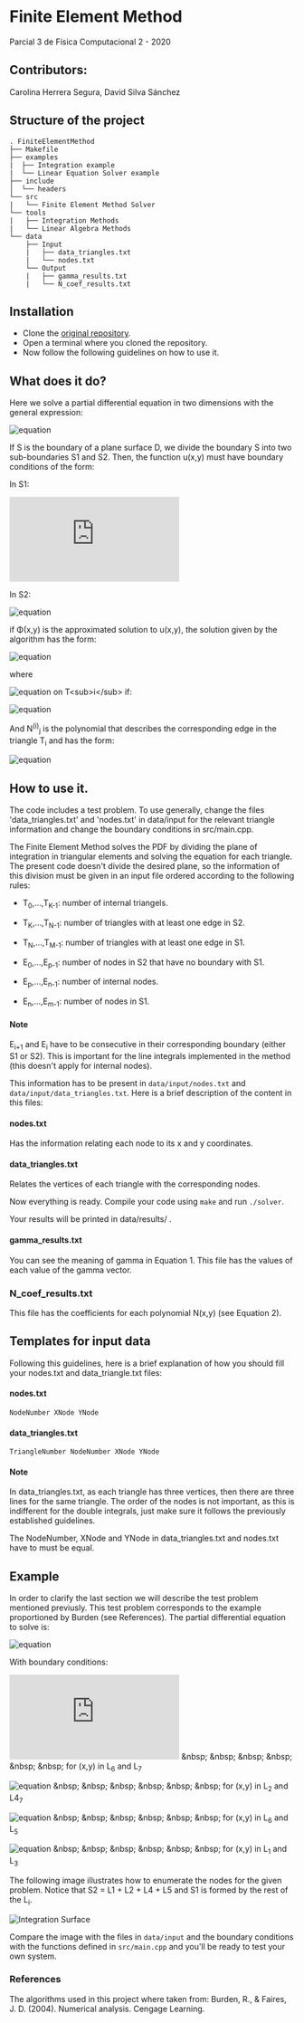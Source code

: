 # Finite Element Method
Parcial 3 de Física Computacional 2 - 2020

## Contributors:
Carolina Herrera Segura, David Silva Sánchez

## Structure of the project
```
. FiniteElementMethod
├── Makefile
├── examples
|  ├── Integration example
|  └── Linear Equation Solver example
├── include
│  └── headers
└── src
|   └── Finite Element Method Solver
└── tools
|   ├── Integration Methods
|   └── Linear Algebra Methods
└── data
    ├── Input
    |   ├── data_triangles.txt
    |   └── nodes.txt
    └── Output    
    |   ├── gamma_results.txt
    |   └── N_coef_results.txt
```

## Installation

* Clone the [original repository](https://github.com/DavidSS0397/FiniteElementMethod.git).
* Open a terminal where you cloned the repository.
* Now follow the following guidelines on how to use it.

## What does it do?

Here we solve a partial differential equation in two dimensions with the general expression:

![equation](https://latex.codecogs.com/gif.latex?\frac{\partial}{\partial&space;x}\left(p(x,y)\frac{\partial&space;u}{\partial&space;x}&space;\right)&space;&plus;&space;\frac{\partial}{\partial&space;y}\left(q(x,y)\frac{\partial&space;u}{\partial&space;y}&space;\right)&space;&plus;&space;r(x,y)u(x,y)&space;=&space;f(x,y))

If S is the boundary of a plane surface D, we divide the boundary S into two sub-boundaries S1 and S2. Then, the function u(x,y) must have boundary conditions of the form:

In S1:

![equation](https://latex.codecogs.com/gif.latex?u(x,y)=&space;g(x,y))

In S2:

![equation](https://latex.codecogs.com/gif.latex?p(x,y)\frac{\partial&space;u}{\partial&space;x}cos(\theta_1)&plus;q(x,y)\frac{\partial&space;u}{\partial&space;y}cos(\theta_2)&space;&plus;g_1(x,y)u(x,y)&space;=&space;g_2(x,y))

if Φ(x,y) is the approximated solution to u(x,y), the solution given by the algorithm has the form:

![equation](https://latex.codecogs.com/gif.latex?\Phi(x,y)&space;=&space;\sum_{k=0}^{m-1}&space;\gamma_{k}\Phi_k(x,y)&space;\quad&space;(1))

where

![equation](https://latex.codecogs.com/gif.latex?\Phi_k(x,y)&space;=&space;N^{(i)}_j) on T<sub>i</sub> if:

![equation](https://latex.codecogs.com/gif.latex?E_k&space;=&space;(x^{(i)}_j,y^{(i)}_j&space;))

And N<sup>(i)</sup><sub>j</sub> is the polynomial that describes the corresponding edge in the triangle T<sub>i</sub> and has the form:

![equation](https://latex.codecogs.com/gif.latex?N^{(i)}_j(x,y)&space;=&space;a^{(i)}_j&space;&plus;&space;b^{(i)}_jx&space;&plus;&space;c^{(i)}_jy&space;\quad&space;(2))

## How to use it.

The code includes a test problem. To use generally, change the files 'data_triangles.txt' and 'nodes.txt' in data/input for the relevant triangle information and change the boundary conditions in src/main.cpp.

The Finite Element Method solves the PDF by dividing the plane of integration in triangular elements and solving the equation for each triangle. The present code doesn't divide the desired plane, so the information of this division must be given in an input file ordered according to the following rules:

* T<sub>0</sub>,...,T<sub>K-1</sub>: number of internal triangels.
* T<sub>K</sub>,...,T<sub>N-1</sub>: number of triangles with at least one edge in S2.
* T<sub>N</sub>,...,T<sub>M-1</sub>: number of triangles with at least one edge in S1.

* E<sub>0</sub>,...,E<sub>p-1</sub>: number of nodes in S2 that have no boundary with S1.
* E<sub>p</sub>,...,E<sub>n-1</sub>: number of internal nodes.
* E<sub>n</sub>,...,E<sub>m-1</sub>: number of nodes in S1.

#### Note
E<sub>i+1</sub> and E<sub>i</sub> have to be consecutive in their corresponding boundary (either S1 or S2). This is important for the line integrals implemented in the method (this doesn't apply for internal nodes).

This information has to be present in ```data/input/nodes.txt``` and ```data/input/data_triangles.txt```. Here is a brief description of the content in this files:

#### nodes.txt

Has the information relating each node to its x and y coordinates.

#### data_triangles.txt

Relates the vertices of each triangle with the corresponding nodes.

Now everything is ready. Compile your code using ```make``` and run ```./solver```.

Your results will be printed in data/results/ .

#### gamma_results.txt

You can see the meaning of gamma in Equation 1. This file has the values of each value of the gamma vector.

### N_coef_results.txt

This file has the coefficients for each polynomial N(x,y) (see Equation 2).

## Templates for input data

Following this guidelines, here is a brief explanation of how you should fill your nodes.txt and data_triangle.txt files:

#### nodes.txt
```NodeNumber XNode YNode```

#### data_triangles.txt
```TriangleNumber NodeNumber XNode YNode```

#### Note
In data_triangles.txt, as each triangle has three vertices, then there are three lines for the same triangle. The order of the nodes is not important, as this is indifferent for the double integrals, just make sure it follows the previously established guidelines.

The NodeNumber, XNode and YNode in data_triangles.txt and nodes.txt have to must be equal.

## Example

In order to clarify the last section we will describe the test problem mentioned previusly. This test problem corresponds to the example proportioned by Burden (see References). The partial differential equation to solve is:

![equation](https://latex.codecogs.com/gif.latex?\frac{\partial^2&space;u(x,y)}{\partial&space;x^2}&space;&plus;&space;\frac{\partial^2&space;u(x,y)}{\partial&space;y^2}&space;=&space;0)

With boundary conditions:

![equation](https://latex.codecogs.com/gif.latex?g(x,y)&space;=&space;4) &nbsp; &nbsp; &nbsp; &nbsp; &nbsp; &nbsp; for (x,y) in L<sub>6</sub> and L<sub>7</sub>

![equation](https://latex.codecogs.com/gif.latex?\frac{\partial&space;u(x,y)}{\partial&space;\mathbf{n}}&space;=&space;x) &nbsp; &nbsp; &nbsp; &nbsp; &nbsp; &nbsp; for (x,y) in L<sub>2</sub> and L4<sub>7</sub>

![equation](https://latex.codecogs.com/gif.latex?\frac{\partial&space;u(x,y)}{\partial&space;\mathbf{n}}&space;=&space;y) &nbsp; &nbsp; &nbsp; &nbsp; &nbsp; &nbsp; for (x,y) in L<sub>6</sub> and L<sub>5</sub>

![equation](https://latex.codecogs.com/gif.latex?\frac{\partial&space;u(x,y)}{\partial&space;\mathbf{n}}&space;=&space;\frac{x&plus;y}{\sqrt2}) &nbsp; &nbsp; &nbsp; &nbsp; &nbsp; &nbsp; for (x,y) in L<sub>1</sub> and L<sub>3</sub>

The following image illustrates how to enumerate the nodes for the given problem. Notice that S2 = L1 + L2 + L4 + L5 and S1 is formed by the rest of the L<sub>i</sub>.

![Integration Surface](https://github.com/DavidSS0397/FiniteElementMethod/blob/master/data/images/IntSurface.png)

Compare the image with the files in ```data/input``` and the boundary conditions with the functions defined in ```src/main.cpp``` and you'll be ready to test your own system.

### References

The algorithms used in this project where taken from:
Burden, R., & Faires, J. D. (2004). Numerical analysis. Cengage Learning.
